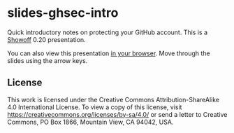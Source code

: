 # slides-ghsec-intro

Quick introductory notes on protecting your GitHub account. This is a
[Showoff](https://github.com/puppetlabs/showoff) 0.20 presentation.

You can also view this presentation [in your
browser](https://mkheironimus.github.io/slides-ghsec-intro/). Move through the
slides using the arrow keys.

## License

This work is licensed under the Creative Commons Attribution-ShareAlike 4.0
International License. To view a copy of this license, visit
<https://creativecommons.org/licenses/by-sa/4.0/> or send a letter to Creative
Commons, PO Box 1866, Mountain View, CA 94042, USA.
